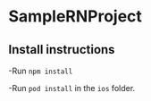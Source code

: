 # SampleRNProject

## Install instructions
-Run `npm install`

-Run `pod install` in the `ios` folder.
